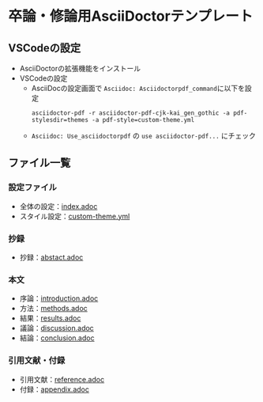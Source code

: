# 卒論・修論用AsciiDoctorテンプレート

## VSCodeの設定

- AsciiDoctorの拡張機能をインストール
- VSCodeの設定
  - AsciiDocの設定画面で `Asciidoc: Asciidoctorpdf_command`に以下を設定
    ```
    asciidoctor-pdf -r asciidoctor-pdf-cjk-kai_gen_gothic -a pdf-stylesdir=themes -a pdf-style=custom-theme.yml
    ```
  - `Asciidoc: Use_asciidoctorpdf` の `use asciidoctor-pdf...` にチェック

## ファイル一覧

### 設定ファイル
- 全体の設定：[index.adoc](index.adoc)
- スタイル設定：[custom-theme.yml](themes/custom-theme.yml)

### 抄録
- 抄録：[abstact.adoc](abstract.adoc)

### 本文
- 序論：[introduction.adoc](introduction.adoc)
- 方法：[methods.adoc](methods.adoc)
- 結果：[results.adoc](results.adoc)
- 議論：[discussion.adoc](discussion.adoc)
- 結論：[conclusion.adoc](conclusion.adoc)

### 引用文献・付録
- 引用文献：[reference.adoc](reference.adoc)
- 付録：[appendix.adoc](appendix.adoc)



